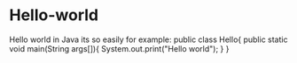 # Hello-world

Hello world in Java its so easily for example:
public class Hello{
public static void main(String args[]){
  System.out.print("Hello world");
  }
}
